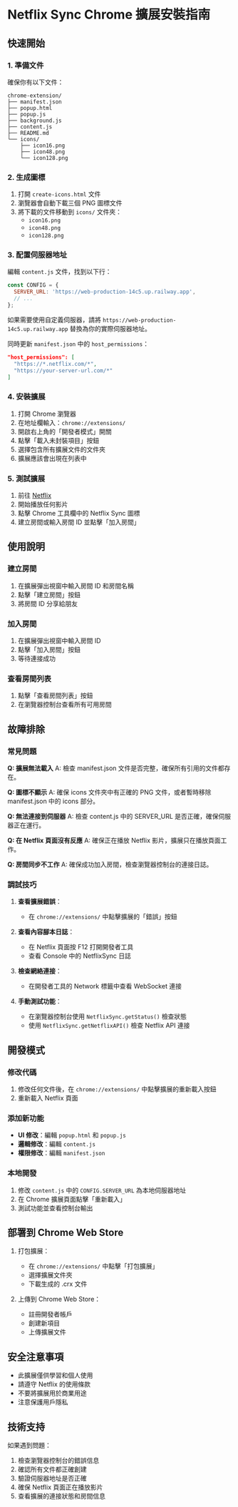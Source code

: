 # Netflix Sync Chrome 擴展安裝指南

## 快速開始

### 1. 準備文件

確保你有以下文件：
```
chrome-extension/
├── manifest.json
├── popup.html
├── popup.js
├── background.js
├── content.js
├── README.md
└── icons/
    ├── icon16.png
    ├── icon48.png
    └── icon128.png
```

### 2. 生成圖標

1. 打開 `create-icons.html` 文件
2. 瀏覽器會自動下載三個 PNG 圖標文件
3. 將下載的文件移動到 `icons/` 文件夾：
   - `icon16.png`
   - `icon48.png`
   - `icon128.png`

### 3. 配置伺服器地址

編輯 `content.js` 文件，找到以下行：
```javascript
const CONFIG = {
  SERVER_URL: 'https://web-production-14c5.up.railway.app',
  // ...
};
```

如果需要使用自定義伺服器，請將 `https://web-production-14c5.up.railway.app` 替換為你的實際伺服器地址。

同時更新 `manifest.json` 中的 `host_permissions`：
```json
"host_permissions": [
  "https://*.netflix.com/*",
  "https://your-server-url.com/*"
]
```

### 4. 安裝擴展

1. 打開 Chrome 瀏覽器
2. 在地址欄輸入：`chrome://extensions/`
3. 開啟右上角的「開發者模式」開關
4. 點擊「載入未封裝項目」按鈕
5. 選擇包含所有擴展文件的文件夾
6. 擴展應該會出現在列表中

### 5. 測試擴展

1. 前往 [Netflix](https://netflix.com)
2. 開始播放任何影片
3. 點擊 Chrome 工具欄中的 Netflix Sync 圖標
4. 建立房間或輸入房間 ID 並點擊「加入房間」

## 使用說明

### 建立房間
1. 在擴展彈出視窗中輸入房間 ID 和房間名稱
2. 點擊「建立房間」按鈕
3. 將房間 ID 分享給朋友

### 加入房間
1. 在擴展彈出視窗中輸入房間 ID
2. 點擊「加入房間」按鈕
3. 等待連接成功

### 查看房間列表
1. 點擊「查看房間列表」按鈕
2. 在瀏覽器控制台查看所有可用房間

## 故障排除

### 常見問題

**Q: 擴展無法載入**
A: 檢查 manifest.json 文件是否完整，確保所有引用的文件都存在。

**Q: 圖標不顯示**
A: 確保 icons 文件夾中有正確的 PNG 文件，或者暫時移除 manifest.json 中的 icons 部分。

**Q: 無法連接到伺服器**
A: 檢查 content.js 中的 SERVER_URL 是否正確，確保伺服器正在運行。

**Q: 在 Netflix 頁面沒有反應**
A: 確保正在播放 Netflix 影片，擴展只在播放頁面工作。

**Q: 房間同步不工作**
A: 確保成功加入房間，檢查瀏覽器控制台的連接日誌。

### 調試技巧

1. **查看擴展錯誤**：
   - 在 `chrome://extensions/` 中點擊擴展的「錯誤」按鈕

2. **查看內容腳本日誌**：
   - 在 Netflix 頁面按 F12 打開開發者工具
   - 查看 Console 中的 NetflixSync 日誌

3. **檢查網絡連接**：
   - 在開發者工具的 Network 標籤中查看 WebSocket 連接

4. **手動測試功能**：
   - 在瀏覽器控制台使用 `NetflixSync.getStatus()` 檢查狀態
   - 使用 `NetflixSync.getNetflixAPI()` 檢查 Netflix API 連接

## 開發模式

### 修改代碼

1. 修改任何文件後，在 `chrome://extensions/` 中點擊擴展的重新載入按鈕
2. 重新載入 Netflix 頁面

### 添加新功能

- **UI 修改**：編輯 `popup.html` 和 `popup.js`
- **邏輯修改**：編輯 `content.js`
- **權限修改**：編輯 `manifest.json`

### 本地開發

1. 修改 `content.js` 中的 `CONFIG.SERVER_URL` 為本地伺服器地址
2. 在 Chrome 擴展頁面點擊「重新載入」
3. 測試功能並查看控制台輸出

## 部署到 Chrome Web Store

1. 打包擴展：
   - 在 `chrome://extensions/` 中點擊「打包擴展」
   - 選擇擴展文件夾
   - 下載生成的 .crx 文件

2. 上傳到 Chrome Web Store：
   - 註冊開發者帳戶
   - 創建新項目
   - 上傳擴展文件

## 安全注意事項

- 此擴展僅供學習和個人使用
- 請遵守 Netflix 的使用條款
- 不要將擴展用於商業用途
- 注意保護用戶隱私

## 技術支持

如果遇到問題：
1. 檢查瀏覽器控制台的錯誤信息
2. 確認所有文件都正確創建
3. 驗證伺服器地址是否正確
4. 確保 Netflix 頁面正在播放影片
5. 查看擴展的連接狀態和房間信息 